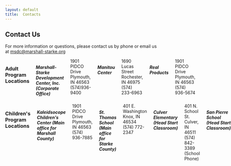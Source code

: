 ```yaml
---
layout: default
title:  Contacts
---
```

## Contact Us
For more information or questions, please contact us by phone or email us at [msdc@marshall-starke.org](mailto:msdc@marshall-starke.org)

<div class="six columns">  
  <h3>Adult Program Locations</h3>
  <h5 class="subheader">Marshall-Starke Development Center, Inc. (Corporate Office)</h5>
  1901 PIDCO Drive<br/>
  Plymouth, IN 46563<br/>
  (574)936-9400<br/>

  <h5 class="subheader">Manitou Center</h5>
  1690 Lucas Street<br/>
  Rochester, IN 46975<br/>
  (574) 233-6963<br/>

  <h5 class="subheader">Real Products</h5>
  1901 PIDCO Drive<br/>
  Plymouth, IN 46563<br/>
  (574) 936-5674<br/>
</div>
<div class="six columns">
  <h3>Children's Program Locations</h3>
  <h5 class="subheader">Kaleidsocope Children's Center (Main office for Marshall County)</h5>
  1901 PIDCO Drive<br/>
  Plymouth, IN 46563<br/>
  (574) 936-7885<br/>

  <h5 class="subheader">St. Thomas School (Main office for Starke County)</h5>
  401 E. Washington <br/>
  Knox, IN 46534<br/>
  (574) 772-2347<br/>

  <h5 class="subheader">Culver Elementary (Head Start Classroom)</h5>
  401 N. School St.<br/>
  Culver, IN 46511<br/>
  (574) 842-3389 (School Phone)<br/>

  <h5 class="subheader">San Pierre School (Head Start Classroom)</h5>
  205 N. Jackson Street<br/>
  San Pierre, IN 46563<br/>
  (219) 828-4254 (School Phone)<br/>
</div>
